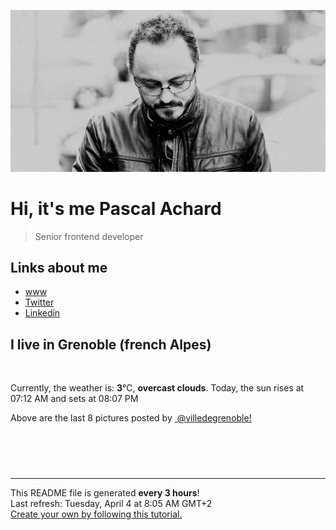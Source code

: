 ![Pascal Achard](./images/photo-pascal-achard.jpg)
# Hi, it's me Pascal Achard
> Senior frontend developer

## Links about me
- [www](https://www.pascal-achard.com)
- [Twitter](https://twitter.com/botmaster)
- [Linkedin](http://www.linkedin.com/in/pascal-achard)


## I live in Grenoble (french Alpes)
<img src="https://openweathermap.org/img/wn/04d@2x.png" alt="">

Currently, the weather is: **3**°C, **overcast clouds**.
Today, the sun rises at 07:12 AM and sets at 08:07 PM

Above are the last 8 pictures posted by <a href="https://www.instagram.com/villedegrenoble/" target="_blank"><img alt="" src="https://upload.wikimedia.org/wikipedia/commons/thumb/e/e7/Instagram_logo_2016.svg/1024px-Instagram_logo_2016.svg.png" width="20"/> @villedegrenoble!</a>

<p style="display: flex; flex-wrap: wrap; gap: 20px;">
        <img src="https://cdn1.picuki.com/hosted-by-instagram/q/0exhNuNYnjBGZDHIdN5WmL9I2PwkAQ9OKfhSQ7e71yJjMBhsLH6QvJA0mpCl6yRxIwVgFDeSYzxj7Y0pWVhWDz14PUfZT7CMTzdU7amQVObN0Dxu9pJhk7s2LnUXY3as9sUtUAmYdSgIGaYDG7uo%7C%7CesJ+fjrcjcFrjOMNbRKmDdttdCwFahlza4lsfe4kx2xu5xncG114WNxahlw5OLUqQUCSKn5PN1gpKZlR7pCjM4A%7C%7Cb281nT2F2MrNWh8FDSR9IXEi6g8iyDXdzQspjD3Hu8EIU8hjl246jggiJUUitD0DZl6+MZgt6zbaVlBWmhm+jVBocW+xzTsSUGI%7C%7CgVRwGKOlf7kNPEu+8WgGtKbcc%7C%7CF2nXqTZuHQ+5dDVgiV+vxd3j+OOyjC4VXrN5+JdIc3Hzs2VTreZzYhRQ3CzAX1WDYXMVSGqnb+6GnzWTZhmDWpgNqws4=.jpeg" alt="" width="200"/>
        <img src="https://cdn1.picuki.com/hosted-by-instagram/q/0exhNuNYnjBGZDHIdN5WmL9I2PwkAQ9OKftSQ7e71yJjMBhsLH6QvJA0mpCj4yRwKwVlASuRYzxj7YgrUVlQDz1%7C%7CO0LdQLWASjhQ56qaUenN1jJk8ZJnkb09KXQWYXCq%7C%7CsItVwmYdSgIGaYDG7uo%7C%7CesJ+vPucjEHpi2VNrQT9zJBpY6uSKVKz8B13bHR1Bv9vdBhYgJE8VQpMBQhrM7Oqz0YXfm+NMdxs%7C%7CMlC+VCjMkEpensmCG2X2MvbyhBGTOguYrVwr9T0WXXejYH9GmkGpweeGE801mBlTM6k7R2h433OJ4r3Po17IH4fTcED3tJhjVPsdK+lCGQPy38mUxanjCD%7C%7CZK3UawSlIHWcvuoUI244Q3XQLDoQbEcWVcYKqvSQlvFKva9LoVPx79fBOEbz2%7C%7Cz%7C%7CwPgIuSm+EFSUBEMvDqIM4F5R6DFwqv1oHU=.jpeg" alt="" width="200"/>
        <img src="https://cdn1.picuki.com/hosted-by-instagram/q/0exhNuNYnjBGZDHIdN5WmL9I2PwkAQ9OKfhSQ7e71yJjMBhsLH6QvJA0mpCl6yRxIwVgFDeSYzxj7IouUlpSCD17P03cSbyPSTZR6aSfVu6gvDNj955hkLo2LnEeYXaq9sIrUWKpNWwSDv5PHL%7C%7Clo7gX5vrtaSgEpjuSKrVCkGZTjse3TO9%7C%7C2pYf5%7C%7CHSv1izv9QpcmkazXgpdAd4+pvlpDk1VOCtO8BnsaBwVLYBxMEM7vm8yWjpX2skeiB4FTObtMXPmvpFui3rSzY57zz2F%7C%7CF9EEIdvlqztEsF5JZ6q66jedpV2t8A6K%7C%7CfeGIsGWlvqklPv6XslHPaSUGI%7C%7CmIUwGPRn+T8J7gprsigdcy8U%7C%7Cjc5xjKR+XnBYJCbVg+Mfr%7C%7CRVXwB8eXLoV2jp1%7C%7CT+5o%7C%7CgeT1A2rZaLW1RBQQjpP3mLfX8MgFqjLgpCq8UjDiznT+AE%7C%7CwZ65.jpeg" alt="" width="200"/>
        <img src="https://cdn1.picuki.com/hosted-by-instagram/q/0exhNuNYnjBGZDHIdN5WmL9I2PwkAQ9OKftSQ7e71yJjMBhsLH6QvJA0mpCl6yRxIwVgFDeSYzxj7IMvVFRXAj17PU3fSLWOSTxd7ambVuaivDJu9JZhl7g3K3UYZ3aq9MIvVWapNWwSDv5PHL%7C%7Clo79UvOa0LGFq8zCXW%7C%7CdEnGZK55f0Z7F9mt9wuuS4jkja45BsLTNZ5momNkgl7NvTryxYDrmifMh6pO9xRLQIhIkL7vuopCu7Lm4rbzMvR2LZhYXCoOELhn6xRD4363aLQ6M9KG0m2AWJiEcw9IkqhdiDG7w82q4vkIH2bUdBXG9p+kMjxdKyn36dOF+I2WBk+1f076Lnedh08LSpNcORRdfDy3DKS+TGE68VXn81Avf0ew39OuS%7C%7CH%7C%7CpO0IRKQa4ahXiUoF7qMo%7C%7C63yxiDTEX2zKPXcBy.jpeg" alt="" width="200"/>
        <img src="https://cdn1.picuki.com/hosted-by-instagram/q/0exhNuNYnjBGZDHIdN5WmL9I2PwkAQ9OKftSQ7e71yJjMBhsLH6QvJA0mpCj4yRwKwVlASuRYzxj7I8vUFVYDD14Pk3fSLCNTTxU5qSZUunN1z1l8Z9klL42KnQdYXas%7C%7C8ouVwmYdSgIGaYDG7uo%7C%7CesJ%7C%7CPnucjcFrjOMNbRKmDdttdCwFahlza4lsfe4kx2xu5xncG114WNxahlw5OLUqQUCSKn5PN1gpKZlR7pCjM4A%7C%7Cb281nf2F2MrNWh8FDSR9IXEi6g8iyDXdzQspjD3Fe8EIU8hjl246kMXgLp7r9GKOZs5+MYHiKzWSWpBWmhm+jVBocW+xzTvSUGI%7C%7CgVRwGKOlf7kNPEu+8WgGtKbdIPb5DHaabqKR%7C%7CZ2VlM4MP%7C%7CaRV3ZBaC4OPFcm6pWKsh73Uiw8gPlfb2n2xQ3CzAX1WDZL7dVYKjb+6GnzWTZhmDWpgNqws4=.jpeg" alt="" width="200"/>
        <img src="https://cdn1.picuki.com/hosted-by-instagram/q/0exhNuNYnjBGZDHIdN5WmL9I2PwkAQ9OKfhSQ7e71yJjMBhsLH6QvJA0mpCl6yRxIwVgFDeSYzxj444pV1xVCT17PkHZT7SPSTlW56icVeehvDdg8Jdpl7g0KXAYbXam88csVGKpNWwSDv5PHL%7C%7Clo7gX5vrtaCgEpjuSKrVCkGZTjse3TO9%7C%7C2pYf5%7C%7CHSv1izv9QpcmkazXgpdAd4+pvlpDk1VOCtO8BnsaBwVLYBxMEM7vm8yWjpX2skeiB4FTObtMXPmvpFui3rSzY57zz2F%7C%7Cp9EEIdvlqztEs7k4gDuLWtC5lP%7C%7CN8A6PjuGDURGWlvqklPv6XslHPaSUGI%7C%7CmIUwGPRn+T8J7gprsigdcy8U%7C%7Cr7+CLHRLfOGI0cbG4AJK%7C%7COA1bKNaKeXthbo7xGD6pI7XSs%7C%7CCeqJZnD0Qt2QjpP3mLfX8JSYd7NgpCq8UjDiznT+AE%7C%7CwZ65.jpeg" alt="" width="200"/>
        <img src="https://cdn1.picuki.com/hosted-by-instagram/q/0exhNuNYnjBGZDHIdN5WmL9I2PwkAQ9OKfhSQ7e71yJjMBhsLH6QvJA0mpCl6yRxIwVgFDeSYzxj7IosVVxZCj17OkzbTbOPTjZX76iZXO7N1zJg9p9mnL43LHAXYX6u9cIrUQmYdSgIGaYDG7uo+qhT5aGuO1lQpTb9d7JGmC4E5ZObS6olhMF4pJ2Jg3Tt%7C%7C9k4Ki5e82wzJURmpNTfvGhYEaW+NMB166d1RbMCxMkA%7C%7C6nRlSaHEmw+Jj8uQnagtIj+kOYA2BXjISYK61auEfAeDnRTtlHvjhl3t4gj1aSNBdxuiekZkIH2bSAEXG428Fk71pu1ynOdV0Gv%7C%7CGVZ8kHl0Kmoc%7C%7CspqsbEd8DLTOP5wgfNUbTRJKhhWE9ZM9bhQnHFbay4COkfmY4SSqwdh3vgoVf7S7734wB4AGgShTDaXpA=.jpeg" alt="" width="200"/>
        <img src="https://cdn1.picuki.com/hosted-by-instagram/q/0exhNuNYnjBGZDHIdN5WmL9I2PwkAQ9OKftSQ7e71yJjMBhsLH6QvJA0mpCl6yRxIwVgFDeSYzxj44ksUlVQDT17PkbcS7aIRD9U6a6bUumkvDxm9ZNhlrsxKnUaYH+u8McuUm+pNWwSDv5PHL%7C%7Clo7gX5vrtaSgEpjuSKrVCkGZTjse3TO9%7C%7C2pYf5%7C%7CHSv1izv9QpcmkazXgpdAd4+pvlpDk1VOCtO8BnsaBwVLYBxMEM7vm8yWjqX2skeiB4FTObtMXPmvpFui3rSzY57zz2Fvl9EEIdvlqztEsTsJgG0NL3BZ13+N8A6PLvWkMEGWlvqklPv6XslHPaSUGI%7C%7CmIUwGPRn+T8J7gprsigdcy8U%7C%7Cqkyx7lRbzqN6NrDnULVqvpdnDKLuaJPvFUvYlCSNBf3mqU%7C%7CTWbJeSt7F5AQjpP3mLfXrRRYNvIgpCq8UjDiznT+AE%7C%7CwZ65.jpeg" alt="" width="200"/>
</p>

------------
<p>This README file is generated <b>every 3 hours</b>!
    <br />Last refresh: Tuesday, April 4 at 8:05 AM GMT+2
    <br /><a href="https://medium.com/@th.guibert/how-to-create-a-self-updating-readme-md-for-your-github-profile-f8b05744ca91">Create your own by following this tutorial.</a>
</p>
<p><a href="https://github.com/botmaster/botmaster/actions/workflows/main.yaml"><img alt="" src="https://github.com/botmaster/botmaster/actions/workflows/main.yaml/badge.svg" /></a></p>

